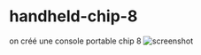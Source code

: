 # handheld-chip-8
on créé une console portable chip 8
![screenshot](rapport/assemblage/photos/1710105223407.jpg)
